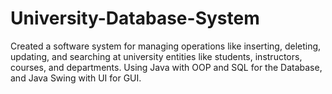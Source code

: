 # University-Database-System
Created a software system for managing operations like inserting, deleting, updating, and searching at university entities like students, instructors, courses, and departments.
Using Java with OOP and SQL for the Database, and Java Swing with UI for GUI.
